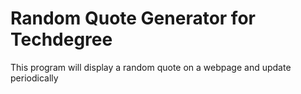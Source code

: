 # Random Quote Generator for Techdegree
 This program will display a random quote on a webpage and update periodically
